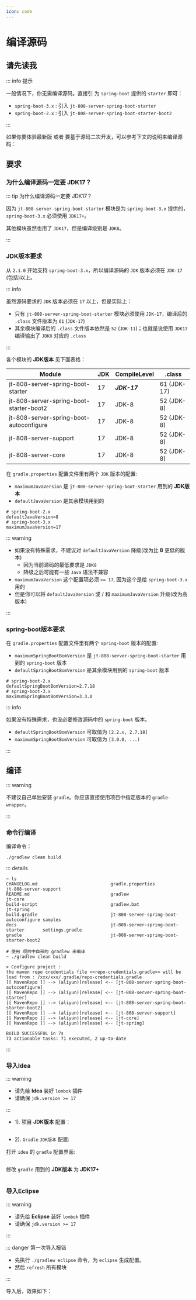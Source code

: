```yaml
---
icon: code
---
```


# 编译源码

## 请先读我

::: info 提示

一般情况下，你无需编译源码。直接引 为 `spring-boot` 提供的 `starter` 即可：

- `spring-boot-3.x` : 引入 `jt-808-server-spring-boot-starter`
- `spring-boot-2.x` : 引入 `jt-808-server-spring-boot-starter-boot2`

:::

如果你要体验最新版 或者 要基于源码二次开发，可以参考下文的说明来编译源码：

## 要求

### 为什么编译源码一定要 JDK17？

::: tip 为什么编译源码一定要 JDK17？

因为 `jt-808-server-spring-boot-starter` 模块是为 `spring-boot-3.x` 提供的，`spring-boot-3.x` 必须使用 `JDK17+`。

其他模块虽然也用了 `JDK17`，但是编译级别是 `JDK8`。

:::

### JDK版本要求

从 `2.1.0` 开始支持 `spring-boot-3.x`，所以编译源码的 `JDK` 版本必须在 `JDK-17` (包括)以上。

::: info

虽然源码要求的 `JDK` 版本必须在 `17` 以上，但是实际上：

- 只有 `jt-808-server-spring-boot-starter` 模块必须使用 `JDK-17`，编译后的 `.class` 文件版本为 `61` (`JDK-17`)
- 其余模块编译后的 `.class` 文件版本依然是 `52` (`JDK-11`)；也就是说使用 `JDK17` 编译输出了 `JDK8` 对应的 `.class`

:::

各个模块的 **JDK版本** 见下面表格：

| Module                                  | JDK | CompileLevel | .class      |
|-----------------------------------------|-----|--------------|-------------|
| jt-808-server-spring-boot-starter       | 17  | _**JDK-17**_ | 61 (JDK-17) |
| jt-808-server-spring-boot-starter-boot2 | 17  | JDK-8        | 52 (JDK-8)  |
| jt-808-server-spring-boot-autoconfigure | 17  | JDK-8        | 52 (JDK-8)  |
| jt-808-server-support                   | 17  | JDK-8        | 52 (JDK-8)  |
| jt-808-server-core                      | 17  | JDK-8        | 52 (JDK-8)  |

在 `gradle.properties` 配置文件里有两个 `JDK` 版本的配置:

- `maximumJavaVersion` 是 `jt-808-server-spring-boot-starter` 用到的 **JDK版本**
- `defaultJavaVersion` 是其余模块用到的

```properties
# spring-boot-2.x
defaultJavaVersion=8
# spring-boot-3.x
maximumJavaVersion=17
```

::: warning

- 如果没有特殊需求，不建议对 `defaultJavaVersion` 降级(改为比 **8** 更低的版本)
    - 因为当前源码的最低要求是 `JDK8`
    - 降级之后可能有一些 `Java` 语法不兼容
- `maximumJavaVersion` 这个配置项必须 `>= 17`, 因为这个是给 `spring-boot-3.x` 用的
- 但是你可以将 `defaultJavaVersion` 或 / 和 `maximumJavaVersion` 升级(改为高版本)

:::

### spring-boot版本要求

在 `gradle.properties` 配置文件里有两个 `spring-boot` 版本的配置:

- `maximumSpringBootBomVersion` 是 `jt-808-server-spring-boot-starter` 用到的 `spring-boot` 版本
- `defaultSpringBootBomVersion` 是其余模块用到的 `spring-boot` 版本

```properties
# spring-boot-2.x
defaultSpringBootBomVersion=2.7.18
# spring-boot-3.x
maximumSpringBootBomVersion=3.3.0
```

::: info

如果没有特殊需求，也没必要修改源码中的 `spring-boot` 版本。

- `defaultSpringBootBomVersion` 可取值为 `[2.2.x, 2.7.18]`
- `maximumSpringBootBomVersion` 可取值为 `[3.0.0, ...)`

:::

## 编译

::: warning

不建议自己单独安装 `gradle`。你应该直接使用项目中指定版本的 `gradle-wrapper`。

:::

### 命令行编译

编译命令：

```shell
./gradlew clean build
```

::: details

```shell
~ ls
CHANGELOG.md                            gradle.properties                       jt-808-server-support
README.md                               gradlew                                 jt-core
build-script                            gradlew.bat                             jt-spring
build.gradle                            jt-808-server-spring-boot-autoconfigure samples
docs                                    jt-808-server-spring-boot-starter       settings.gradle
gradle                                  jt-808-server-spring-boot-starter-boot2

# 使用 项目中自带的 gradlew 来编译
~ ./gradlew clean build

> Configure project :
the maven repo credentials file <<repo-credentials.gradle>> will be load from : /xxx/xxx/.gradle/repo-credentials.gradle
[[ MavenRepo ]] --> (aliyun)[release] <-- [jt-808-server-spring-boot-autoconfigure]
[[ MavenRepo ]] --> (aliyun)[release] <-- [jt-808-server-spring-boot-starter]
[[ MavenRepo ]] --> (aliyun)[release] <-- [jt-808-server-spring-boot-starter-boot2]
[[ MavenRepo ]] --> (aliyun)[release] <-- [jt-808-server-support]
[[ MavenRepo ]] --> (aliyun)[release] <-- [jt-core]
[[ MavenRepo ]] --> (aliyun)[release] <-- [jt-spring]

BUILD SUCCESSFUL in 7s
73 actionable tasks: 71 executed, 2 up-to-date
```

:::

### 导入Idea

::: warning

- 请先给 **Idea** 装好 `lombok` 插件
- 请确保 `jdk.version >= 17`

:::

- 1). 项目 **JDK版本** 配置：

<p class="">
    <img :src="$withBase('/img/v2/quick-start/build-from-source/idea-project-structure.png')">
</p>

- 2). `Gradle` `JDK版本` 配置:

打开 `idea` 的 `gradle` 配置界面:

<p class="">
    <img :src="$withBase('/img/v2/quick-start/build-from-source/gradle-jdk-step-1.png')">
</p>

修改 `gradle` 用到的 **JDK版本** 为 **JDK17+**

<p class="">
    <img :src="$withBase('/img/v2/quick-start/build-from-source/gradle-jdk-step-2.png')">
</p>

### 导入Eclipse

::: warning

- 请先给 **Eclipse** 装好 `lombok` 插件
- 请确保 `jdk.version >= 17`

:::

::: danger 第一次导入报错

- 先执行 `./gradlew eclipse` 命令，为 `eclipse` 生成配置。
- 然后 `refresh` 所有模块

:::

导入后，效果如下：

<p class="">
    <img :src="$withBase('/img/v2/quick-start/build-from-source/eclipse-project-view.png')">
</p>


